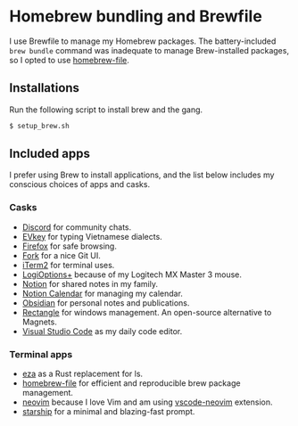 # Homebrew bundling and Brewfile

I use Brewfile to manage my Homebrew packages. The battery-included `brew bundle` command was inadequate to manage
Brew-installed packages, so I opted to use [homebrew-file].

## Installations

Run the following script to install brew and the gang.

```sh
$ setup_brew.sh
```

## Included apps

I prefer using Brew to install applications, and the list below includes my conscious choices of apps and casks.

### Casks

- [Discord][discord] for community chats.
- [EVkey][evkey] for typing Vietnamese dialects.
- [Firefox][firefox] for safe browsing.
- [Fork][fork] for a nice Git UI.
- [iTerm2][iterm2] for terminal uses.
- [LogiOptions+][logioptions] because of my Logitech MX Master 3 mouse.
- [Notion][notion] for shared notes in my family.
- [Notion Calendar][notion-calendar] for managing my calendar.
- [Obsidian][obsidian] for personal notes and publications.
- [Rectangle][rectangle] for windows management. An open-source alternative to Magnets.
- [Visual Studio Code][vscode] as my daily code editor.


### Terminal apps

- [eza] as a Rust replacement for ls.
- [homebrew-file] for efficient and reproducible brew package management.
- [neovim] because I love Vim and am using [vscode-neovim] extension.
- [starship] for a minimal and blazing-fast prompt.

[discord]: https://discord.com/
[evkey]: https://evkeyvn.com/
[eza]: https://github.com/eza-community/eza
[firefox]: https://www.mozilla.org/en-US/firefox/
[fork]: https://fork.dev/
[homebrew-file]: https://github.com/rcmdnk/homebrew-file
[iterm2]: https://iterm2.com/
[logioptions]: https://www.logitech.com/en-us/software/options.html
[neovim]: https://neovim.io/
[notion-calendar]: https://www.notion.so/product/calendar
[notion]: https://www.notion.so/
[obsidian]: https://obsidian.md/
[rectangle]: https://rectangleapp.com/
[starship]: https://starship.rs/
[vscode]: https://code.visualstudio.com/
[vscode-neovim]: https://marketplace.visualstudio.com/items?itemName=asvetliakov.vscode-neovim
